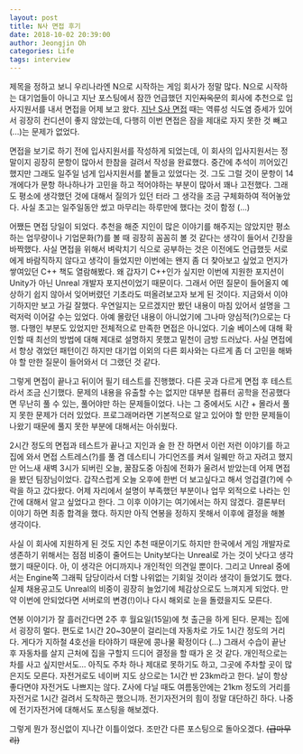 ```yaml
---
layout: post
title: N사 면접 후기
date: 2018-10-02 20:39:00
author: Jeongjin Oh
categories: Life
tags: interview
---
```


제목을 정하고 보니 우리나라엔 N으로 시작하는 게임 회사가 정말 많다. N으로 시작하는 대기업들이 아니고 지난 포스팅에서 잠깐 언급했던 지인~~지옥문~~의 회사에 추천으로 입사지원서를 내서 면접을 어제 보고 왔다. [지난 S사 면접](/life/2018/09/13/S-Co-Interview/) 때는 역류성 식도염 증세가 있어서 굉장히 컨디션이 좋지 않았는데, 다행히 이번 면접은 잠을 제대로 자지 못한 것 빼고(...)는 문제가 없었다.

면접을 보기로 하기 전에 입사지원서를 작성하게 되었는데, 이 회사의 입사지원서는 정말이지 굉장히 문항이 많아서 한참을 걸려서 작성을 완료했다. 중간에 추석이 끼어있긴 했지만 그래도 일주일 넘게 입사지원서를 붙들고 있었다는 것. 그도 그럴 것이 문항이 14개에다가 문항 하나하나가 고민을 하고 적어야하는 부분이 많아서 꽤나 고전했다. 그래도 평소에 생각했던 것에 대해서 질의가 있던 터라 그 생각을 조금 구체화하여 적어놓았다. 사실 초고는 일주일동안 썼고 마무리는 하루만에 했다는 것이 함정 (...)

어쨌든 면접 당일이 되었다. 추천을 해준 지인이 많은 이야기를 해주지는 않았지만 평소 하는 업무량이나 기업문화(?)를 볼 때 굉장히 꼼꼼히 볼 것 같다는 생각이 들어서 긴장을 바짝했다. 사실 면접을 위해서 벼락치기 식으로 공부하는 것은 이전에도 언급했듯 서로에게 바람직하지 않다고 생각이 들었지만 이번에는 왠지 좀 더 찾아보고 싶었고 먼지가 쌓여있던 C++ 책도 열람해봤다. 왜 갑자기 C++인가 싶지만 이번에 지원한 포지션이 Unity가 아닌 Unreal 개발자 포지션이었기 때문이다. 그래서 어떤 질문이 들어올지 예상하기 쉽지 않아서 잊어버렸던 기초라도 떠올려보고자 보게 된 것이다. 지금와서 이야기하지만 보고 가길 잘했다. 우연일지는 모르겠지만 봤던 내용이 마침 있어서 설명을 그럭저럭 이어갈 수는 있었다. 아예 몰랐던 내용이 아니었기에 그나마 양심적(?)으로는 다행. 다행인 부분도 있었지만 전체적으로 만족한 면접은 아니었다. 기술 베이스에 대해 확인할 때 최선의 방법에 대해 제대로 설명하지 못했고 밑천이 금방 드러났다. 사실 면접에서 항상 겪었던 패턴이긴 하지만 대기업 이외의 다른 회사와는 다르게 좀 더 고민을 해봐야 할 만한 질문이 들어와서 더 그랬던 것 같다.

그렇게 면접이 끝나고 뒤이어 필기 테스트를 진행했다. 다른 곳과 다르게 면접 후 테스트라서 조금 신기했다. 문제의 내용을 유출할 수는 없지만 대부분 컴퓨터 공학을 전공했다면 무난히 풀 수 있는, 풀어야만 하는 문제들이었다. 나는 그 중에서도 시간 + 몰라서 풀지 못한 문제가 더러 있었다. 프로그래머라면 기본적으로 알고 있어야 할 만한 문제들이 나왔기 때문에 풀지 못한 부분에 대해서는 아쉬웠다.

2시간 정도의 면접과 테스트가 끝나고 지인과 술 한 잔 하면서 이런 저런 이야기를 하고 집에 와서 면접 스트레스(?)를 풀 겸 데스티니 가디언즈를 켜서 일퀘만 하고 자려고 했지만 어느새 새벽 3시가 되버린 오늘, 꿀잠도중 아침에 전화가 울려서 받았는데 어제 면접을 봤던 팀장님이었다. 갑작스럽게 오늘 오후에 한번 더 보고싶다고 해서 엉겁결(?)에 수락을 하고 갔다왔다. 어제 자리에서 설명이 부족했던 부분이나 업무 외적으로 나라는 인간에 대해서 알고 싶었다고 한다. 그 이후 이야기는 여기에서는 하지 않겠다. 결론부터 이야기 하면 최종 합격을 했다. 하지만 아직 연봉을 정하지 못해서 이후에 결정을 해볼 생각이다.

사실 이 회사에 지원하게 된 것도 지인 추천 때문이기도 하지만 한국에서 게임 개발자로 생존하기 위해서는 점점 비중이 줄어드는 Unity보다는 Unreal로 가는 것이 낫다고 생각했기 때문이다. 아, 이 생각은 어디까지나 개인적인 의견일 뿐이다. 그리고 Unreal 중에서는 Engine쪽 그래픽 담당이라서 더할 나위없는 기회일 것이라 생각이 들었기도 했다. 실제 채용공고도 Unreal의 비중이 굉장히 늘었기에 체감상으로도 느껴지게 되었다. 만약 이번에 안되었다면 서버로의 변경(!)이나 다시 해외로 눈을 돌렸을지도 모른다.

연봉 이야기가 잘 흘러간다면 2주 후 월요일(15일)에 첫 출근을 하게 된다. 문제는 집에서 굉장히 멀다. 편도로 1시간 20~30분이 걸리는데 자동차로 가도 1시간 정도의 거리다. 게다가 지하철 4호선을 타야하기 때문에 콩나물 확정이다 (...) 그래서 수습이 끝난 후 자동차를 살지 근처에 집을 구할지 드디어 결정을 할 때가 온 것 같다. 개인적으로는 차를 사고 싶지만서도... 아직도 주차 하나 제대로 못하기도 하고, 그곳에 주차할 곳이 많은지도 모른다. 자전거로도 네이버 지도 상으로는 1시간 반 23km라고 한다. 날이 항상 좋다면야 자전거도 나쁘지는 않다. Z사에 다닐 때도 여름동안에는 21km 정도의 거리를 자전거로 1시간 걸려서 도착하곤 했으니까. 전기자전거의 힘이 정말 대단하긴 하다. 나중에 전기자전거에 대해서도 포스팅을 해보겠다.

그렇게 뭔가 정신없이 지나간 이틀이었다. 조만간 다른 포스팅으로 돌아오겠다. ~~(급마무리)~~